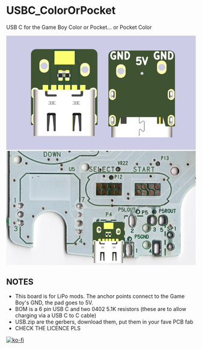 # USBC_ColorOrPocket
USB C for the Game Boy Color or Pocket... or Pocket Color

![Board](assets/board.png)
![OnGBC](assets/gbc.png)

## NOTES
- This board is for LiPo mods. The anchor points connect to the Game Boy's GND, the pad goes to 5V.
- BOM is a 6 pin USB C and two 0402 5.1K resistors (these are to allow charging via a USB C to C cable)
- USB.zip are the gerbers, download them, put them in your fave PCB fab
- CHECK THE LICENCE PLS

[![ko-fi](https://ko-fi.com/img/githubbutton_sm.svg)](https://ko-fi.com/L4L12T33R)
